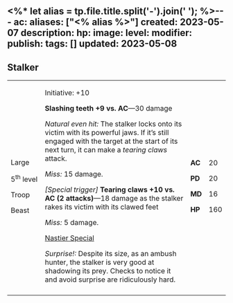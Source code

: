 <%* let alias = tp.file.title.split('-').join(' '); %>---
ac: 
aliases: ["<% alias %>"]
created: 2023-05-07
description: 
hp: 
image: 
level: 
modifier: 
publish: 
tags: []
updated: 2023-05-08
---

## Stalker

<table>
<colgroup>
<col style="width: 16%" />
<col style="width: 71%" />
<col style="width: 5%" />
<col style="width: 6%" />
</colgroup>
<tbody>
<tr class="odd">
<td><p>Large</p>
<p>5<sup>th</sup> level</p>
<p>Troop</p>
<p>Beast</p></td>
<td><p>Initiative: +10</p>
<p><strong>Slashing teeth +9 vs. AC</strong>—30 damage</p>
<p><em>Natural even hit:</em> The stalker locks onto its victim with its
powerful jaws. If it’s still engaged with the target at the start of its
next turn, it can make a <em>tearing claws</em> attack.</p>
<p><em>Miss:</em> 15 damage.</p>
<p><em>[Special trigger]</em> <strong>Tearing claws +10 vs. AC (2
attacks)</strong>—18 damage as the stalker rakes its victim with its
clawed feet</p>
<p><em>Miss:</em> 5 damage.</p>
<p><u>Nastier Special</u></p>
<p><em>Surprise!:</em> Despite its size, as an ambush hunter, the
stalker is very good at shadowing its prey. Checks to notice it and
avoid surprise are ridiculously hard.</p></td>
<td><p><strong>AC</strong></p>
<p><strong>PD</strong></p>
<p><strong>MD</strong></p>
<p><strong>HP</strong></p></td>
<td><p>20</p>
<p>20</p>
<p>16</p>
<p>160</p></td>
</tr>
<tr class="even">
<td></td>
<td></td>
<td></td>
<td></td>
</tr>
</tbody>
</table>

